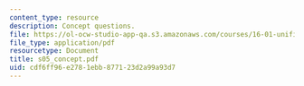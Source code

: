 ```yaml
---
content_type: resource
description: Concept questions.
file: https://ol-ocw-studio-app-qa.s3.amazonaws.com/courses/16-01-unified-engineering-i-ii-iii-iv-fall-2005-spring-2006/cdf6ff96e2781ebb877123d2a99a93d7_s05_concept.pdf
file_type: application/pdf
resourcetype: Document
title: s05_concept.pdf
uid: cdf6ff96-e278-1ebb-8771-23d2a99a93d7
---
```

